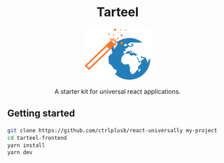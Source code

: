 <p align='center'>
  <h1 align='center'>Tarteel</h1>
  <p align='center'><img width='150' src='https://raw.githubusercontent.com/ctrlplusb/assets/master/logos/react-universally.png' /></p>
  <p align='center'>A starter kit for universal react applications.</p>
</p>

## Getting started

```bash
git clone https://github.com/ctrlplusb/react-universally my-project
cd tarteel-frontend
yarn install
yarn dev
```
